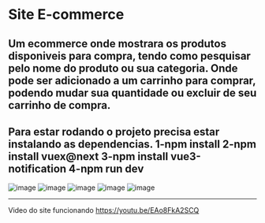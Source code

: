 # Site E-commerce

Um ecommerce onde mostrara os produtos disponiveis para compra, tendo como pesquisar pelo nome do produto ou sua categoria.
Onde pode ser adicionado a um carrinho para comprar, podendo mudar sua quantidade ou excluir de seu carrinho de compra.
------------------------------------------------------------------------------------------------------------------------------
Para estar rodando o projeto precisa estar instalando as dependencias.
1-npm install
2-npm install vuex@next
3-npm install vue3-notification
4-npm run dev
------------------------------------------------------------------------------------------------------------------------------

![image](https://github.com/user-attachments/assets/a0eafcfb-bd15-4a29-847f-8d3e73868d14)
![image](https://github.com/user-attachments/assets/4859138c-2fb2-42b5-9d2a-c11242e23a27)
![image](https://github.com/user-attachments/assets/11b88b3a-925d-4159-abe8-32ab99db775a)
![image](https://github.com/user-attachments/assets/e8f7ea05-fbe6-4f6d-9bca-b4132f084cd5)
![image](https://github.com/user-attachments/assets/bb9ab3d9-9da5-4c2b-8b2a-b6e13e424e2d)

------------------------------------------------------------------------------------------------------------------------------
Video do site funcionando
https://youtu.be/EAo8FkA2SCQ
